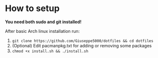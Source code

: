 # How to setup
**You need both sudo and git installed!**

After basic Arch linux installation run:
1. ```git clone https://github.com/Giuseppe5000/dotfiles && cd dotfiles```
2. (Optional) Edit pacmanpkg.txt for adding or removing some packages
3. ```chmod +x install.sh && ./install.sh```
